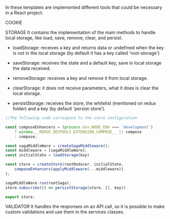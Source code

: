 In these templates are implemented different tools that could be necessary in a React project:

COOKIE 


STORAGE
It contains the implementation of the main methods to handle local storage, like load, save, remove, clear, and persist.

* loadStorage: receives a key and returns data or undefined when the key is not in the local storage (by default it has a key called 'root-storage')

* saveStorage: receives the state and a default key, save in local storage the data received.
* removeStorage: receives a key and remove it from local storage.
* clearStorage: it does not receive parameters, what it does is clear the local storage.
* persistStorage: receives the store, the whitelist (mentioned on redux folder) and a key (by default 'persist-store').

~~~javascript
//The following code correspond to the store configuration

const composeEnhancers = (process.env.NODE_ENV === `development`)
    ? window.__REDUX_DEVTOOLS_EXTENSION_COMPOSE__ || compose
    : compose;

const sagaMiddleWare = createSagaMiddleware();
const middleware = [sagaMiddleWare];
const initialState = loadStorage(key)

const store = createStore(rootReducer, initialState,
    composeEnhancers(applyMiddleware(...middleware))
);

sagaMiddleWare.run(rootSaga);
store.subscribe(() => persistStorage(store, [], key))

export store;

~~~

VALIDATOR
It handles the responses on an API call, so it is possible to make custom validations and use them in the services classes. 